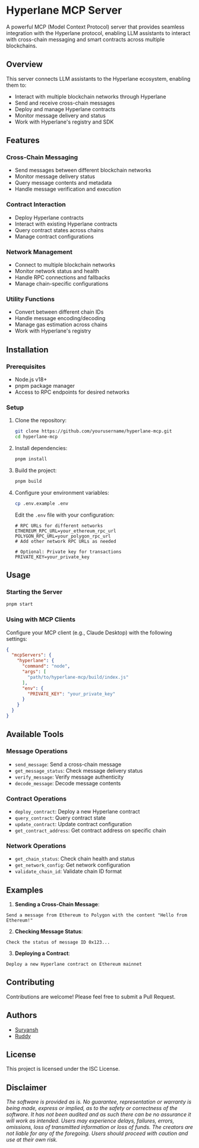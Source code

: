 # Hyperlane MCP Server

A powerful MCP (Model Context Protocol) server that provides seamless integration with the Hyperlane protocol, enabling LLM assistants to interact with cross-chain messaging and smart contracts across multiple blockchains.

## Overview

This server connects LLM assistants to the Hyperlane ecosystem, enabling them to:

- Interact with multiple blockchain networks through Hyperlane
- Send and receive cross-chain messages
- Deploy and manage Hyperlane contracts
- Monitor message delivery and status
- Work with Hyperlane's registry and SDK

## Features

### Cross-Chain Messaging

- Send messages between different blockchain networks
- Monitor message delivery status
- Query message contents and metadata
- Handle message verification and execution

### Contract Interaction

- Deploy Hyperlane contracts
- Interact with existing Hyperlane contracts
- Query contract states across chains
- Manage contract configurations

### Network Management

- Connect to multiple blockchain networks
- Monitor network status and health
- Handle RPC connections and fallbacks
- Manage chain-specific configurations

### Utility Functions

- Convert between different chain IDs
- Handle message encoding/decoding
- Manage gas estimation across chains
- Work with Hyperlane's registry

## Installation

### Prerequisites

- Node.js v18+
- pnpm package manager
- Access to RPC endpoints for desired networks

### Setup

1. Clone the repository:
   ```bash
   git clone https://github.com/yourusername/hyperlane-mcp.git
   cd hyperlane-mcp
   ```

2. Install dependencies:
   ```bash
   pnpm install
   ```

3. Build the project:
   ```bash
   pnpm build
   ```

4. Configure your environment variables:
   ```bash
   cp .env.example .env
   ```
   Edit the `.env` file with your configuration:
   ```
   # RPC URLs for different networks
   ETHEREUM_RPC_URL=your_ethereum_rpc_url
   POLYGON_RPC_URL=your_polygon_rpc_url
   # Add other network RPC URLs as needed

   # Optional: Private key for transactions
   PRIVATE_KEY=your_private_key
   ```

## Usage

### Starting the Server

```bash
pnpm start
```

### Using with MCP Clients

Configure your MCP client (e.g., Claude Desktop) with the following settings:

```json
{
  "mcpServers": {
    "hyperlane": {
      "command": "node",
      "args": [
        "path/to/hyperlane-mcp/build/index.js"
      ],
      "env": {
        "PRIVATE_KEY": "your_private_key"
      }
    }
  }
}
```

## Available Tools

### Message Operations

- `send_message`: Send a cross-chain message
- `get_message_status`: Check message delivery status
- `verify_message`: Verify message authenticity
- `decode_message`: Decode message contents

### Contract Operations

- `deploy_contract`: Deploy a new Hyperlane contract
- `query_contract`: Query contract state
- `update_contract`: Update contract configuration
- `get_contract_address`: Get contract address on specific chain

### Network Operations

- `get_chain_status`: Check chain health and status
- `get_network_config`: Get network configuration
- `validate_chain_id`: Validate chain ID format

## Examples

1. **Sending a Cross-Chain Message**:
```
Send a message from Ethereum to Polygon with the content "Hello from Ethereum!"
```

2. **Checking Message Status**:
```
Check the status of message ID 0x123...
```

3. **Deploying a Contract**:
```
Deploy a new Hyperlane contract on Ethereum mainnet
```

## Contributing

Contributions are welcome! Please feel free to submit a Pull Request.

## Authors

- [Suryansh](https://github.com/Suryansh-23)
- [Ruddy](https://github.com/Ansh1902396)

## License

This project is licensed under the ISC License.

## Disclaimer

_The software is provided as is. No guarantee, representation or warranty is being made, express or implied, as to the safety or correctness of the software. It has not been audited and as such there can be no assurance it will work as intended. Users may experience delays, failures, errors, omissions, loss of transmitted information or loss of funds. The creators are not liable for any of the foregoing. Users should proceed with caution and use at their own risk._